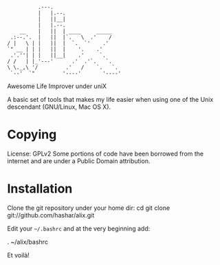 			  .---.
			  |   |.--.
			  |   ||__|
			  |   |.--.
		__    |   ||  | ____     _____
	 .:--.'.  |   ||  |`.   \  .'    /
	/ |   \ | |   ||  |  `.  `'    .'
	`" __ | | |   ||  |    '.    .'
	 .'.''| | |   ||__|    .'     `.
	/ /   | |_'---'      .'  .'`.   `.
	\ \._,\ '/         .'   /    `.   `.
	 `--'  `"         '----'       '----'

Awesome Life Improver under uniX

A basic set of tools that makes my life easier when using one of the Unix
descendant (GNU/Linux, Mac OS X).

Copying
=======

License: GPLv2
Some portions of code have been borrowed from the internet and are under
a Public Domain attribution.

Installation
============

Clone the git repository under your home dir:
 cd
 git clone git://github.com/hashar/alix.git

Edit your `~/.bashrc` and at the very beginning add:

 . ~/alix/bashrc

Et voilà!
